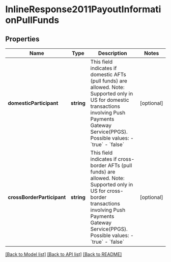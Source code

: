 # InlineResponse2011PayoutInformationPullFunds

## Properties
Name | Type | Description | Notes
------------ | ------------- | ------------- | -------------
**domesticParticipant** | **string** | This field indicates if domestic AFTs (pull funds) are allowed. Note: Supported only in US for domestic transactions involving Push Payments Gateway Service(PPGS). Possible values:   - &#x60;true&#x60;   - &#x60;false&#x60; | [optional] 
**crossBorderParticipant** | **string** | This field indicates if cross-border AFTs (pull funds) are allowed. Note: Supported only in US for cross-border transactions involving Push Payments Gateway Service(PPGS). Possible values:   - &#x60;true&#x60;   - &#x60;false&#x60; | [optional] 

[[Back to Model list]](../README.md#documentation-for-models) [[Back to API list]](../README.md#documentation-for-api-endpoints) [[Back to README]](../README.md)


